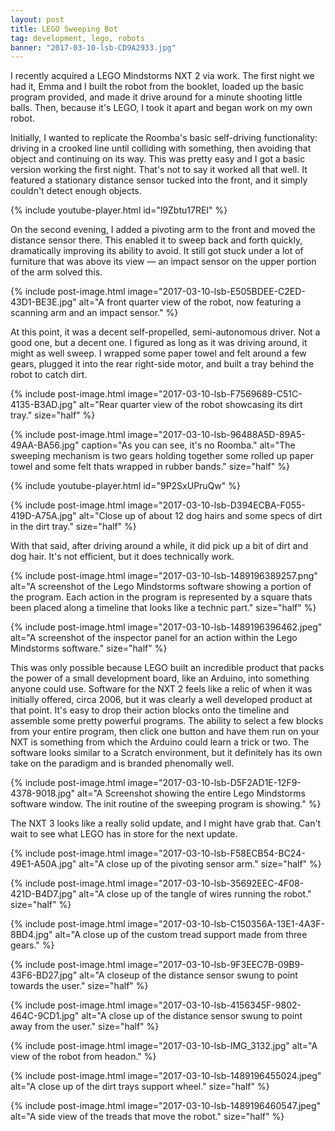 ```yaml
---
layout: post
title: LEGO Sweeping Bot
tag: development, lego, robots
banner: "2017-03-10-lsb-CD9A2933.jpg"
---
```


I recently acquired a LEGO Mindstorms NXT 2 via work. The first night we had it, Emma and I built the robot from the booklet, loaded up the basic program provided, and made it drive around for a minute shooting little balls. Then, because it's LEGO, I took it apart and began work on my own robot.
<!--more-->

Initially, I wanted to replicate the Roomba's basic self-driving functionality: driving in a crooked line until colliding with something, then avoiding that object and continuing on its way. This was pretty easy and I got a basic version working the first night.  That's not to say it worked all that well. It featured a stationary distance sensor tucked into the front, and it simply couldn't detect enough objects.

{%
	include
	youtube-player.html
	id="l9Zbtu17REI"
%}

On the second evening, I added a pivoting arm to the front and moved the distance sensor there. This enabled it to sweep back and forth quickly, dramatically improving its ability to avoid.  It still got stuck under a lot of furniture that was above its view — an impact sensor on the upper portion of the arm solved this. 

{% include
	post-image.html
	image="2017-03-10-lsb-E505BDEE-C2ED-43D1-BE3E.jpg"
	alt="A front quarter view of the robot, now featuring a scanning arm and an impact sensor."
%}

At this point, it was a decent self-propelled, semi-autonomous driver. Not a good one, but a decent one. I figured as long as it was driving around, it might as well sweep. I wrapped some paper towel and felt around a few gears, plugged it into the rear right-side motor, and built a tray behind the robot to catch dirt.

{% include
	post-image.html
	image="2017-03-10-lsb-F7569689-C51C-4135-B3AD.jpg"
	alt="Rear quarter view of the robot showcasing its dirt tray."
	size="half"
%}

{% include
	post-image.html
	image="2017-03-10-lsb-96488A5D-89A5-49AA-BA56.jpg"
	caption="As you can see, it&apos;s no Roomba."
	alt="The sweeping mechanism is two gears holding together some rolled up paper towel and some felt thats wrapped in rubber bands."
	size="half"
%}

{% include youtube-player.html id="9P2SxUPruQw" %}

{% include
	post-image.html
	image="2017-03-10-lsb-D394ECBA-F055-419D-A75A.jpg"
	alt="Close up of about 12 dog hairs and some specs of dirt in the dirt tray."
	size="half"
%}

With that said, after driving around a while, it did pick up a bit of dirt and dog hair. It's not efficient, but it does technically work.

{% include
	post-image.html
	image="2017-03-10-lsb-1489196389257.png"
	alt="A screenshot of the Lego Mindstorms software showing a portion of the program. Each action in the program is represented by a square thats been placed along a timeline that looks like a technic part."
	size="half"
%}

{% include
	post-image.html
	image="2017-03-10-lsb-1489196396462.jpeg"
	alt="A screenshot of the inspector panel for an action within the Lego Mindstorms software."
	size="half"
%}

This was only possible because LEGO built an incredible product that packs the power of a small development board, like an Arduino, into something anyone could use. Software for the NXT 2 feels like a relic of when it was initially offered, circa 2006, but it was clearly a well developed product at that point. It's easy to drop their action blocks onto the timeline and assemble some pretty powerful programs. The ability to select a few blocks from your entire program, then click one button and have them run on your NXT is something from which the Arduino could learn a trick or two. The software looks similar to a Scratch environment, but it definitely has its own take on the paradigm and is branded phenomally well.

{% include
	post-image.html
	image="2017-03-10-lsb-D5F2AD1E-12F9-4378-9018.jpg"
	alt="A Screenshot showing the entire Lego Mindstorms software window. The init routine of the sweeping program is showing."
%}

The NXT 3 looks like a really solid update, and I might have grab that. Can't wait to see what LEGO has in store for the next update.


{% include
	post-image.html
	image="2017-03-10-lsb-F58ECB54-BC24-49E1-A50A.jpg"
	alt="A close up of the pivoting sensor arm."
	size="half"
%}

{% include
	post-image.html
	image="2017-03-10-lsb-35692EEC-4F08-421D-B4D7.jpg"
	alt="A close up of the tangle of wires running the robot."
	size="half"
%}

{% include
	post-image.html
	image="2017-03-10-lsb-C150356A-13E1-4A3F-8BD4.jpg"
	alt="A close up of the custom tread support made from three gears."
%}

{% include
	post-image.html
	image="2017-03-10-lsb-9F3EEC7B-09B9-43F6-BD27.jpg"
	alt="A closeup of the distance sensor swung to point towards the user."
	size="half"
%}

{% include
	post-image.html
	image="2017-03-10-lsb-4156345F-9802-464C-9CD1.jpg"
	alt="A close up of the distance sensor swung to point away from the user."
	size="half"
%}

{% include
	post-image.html
	image="2017-03-10-lsb-IMG_3132.jpg"
	alt="A view of the robot from headon."
%}

{% include
	post-image.html
	image="2017-03-10-lsb-1489196455024.jpeg"
	alt="A close up of the dirt trays support wheel."
	size="half"
%}

{% include
	post-image.html
	image="2017-03-10-lsb-1489196460547.jpeg"
	alt="A side view of the treads that move the robot."
	size="half"
%}

